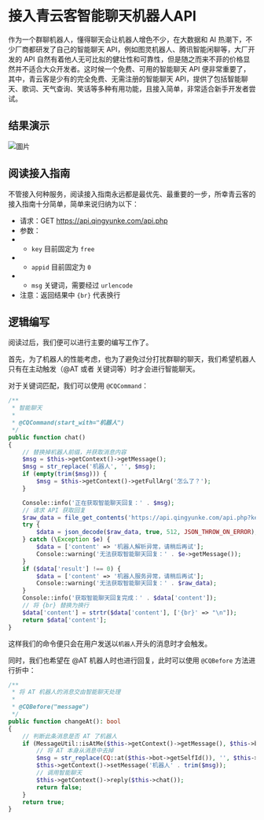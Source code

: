 # 接入青云客智能聊天机器人API

作为一个群聊机器人，懂得聊天会让机器人增色不少，在大数据和 AI 热潮下，不少厂商都研发了自己的智能聊天 API，例如图灵机器人、腾讯智能闲聊等，大厂开发的 API 自然有着他人无可比拟的健壮性和可靠性，但是随之而来不菲的价格显然并不适合大众开发者。这时候一个免费、可用的智能聊天 API 便非常重要了，其中，青云客是少有的完全免费、无需注册的智能聊天 API，提供了包括智能聊天、歌词、天气查询、笑话等多种有用功能，且接入简单，非常适合新手开发者尝试。

## 结果演示
![圖片](https://user-images.githubusercontent.com/31698606/158875192-108698a3-b54e-4fc0-889a-0829ca328b13.png)


## 阅读接入指南

不管接入何种服务，阅读接入指南永远都是最优先、最重要的一步，所幸青云客的接入指南十分简单，简单来说归纳为以下：
* 请求：GET https://api.qingyunke.com/api.php
* 参数：
* * `key`   目前固定为 `free`
* * `appid` 目前固定为 `0`
* * `msg`   关键词，需要经过 `urlencode`
* 注意：返回结果中 `{br}` 代表换行

## 逻辑编写

阅读过后，我们便可以进行主要的编写工作了。

首先，为了机器人的性能考虑，也为了避免过分打扰群聊的聊天，我们希望机器人只有在主动触发（@AT 或者 关键词等）时才会进行智能聊天。

对于关键词匹配，我们可以使用 `@CQCommand`：

```php
/**
 * 智能聊天
 *
 * @CQCommand(start_with="机器人")
 */
public function chat()
{
    // 替换掉机器人前缀，并获取消息内容
    $msg = $this->getContext()->getMessage();
    $msg = str_replace('机器人', '', $msg);
    if (empty(trim($msg))) {
        $msg = $this->getContext()->getFullArg('怎么了？');
    }

    Console::info('正在获取智能聊天回复：' . $msg);
    // 请求 API 获取回复
    $raw_data = file_get_contents('https://api.qingyunke.com/api.php?key=free&appid=0&msg=' . urlencode($msg));
    try {
        $data = json_decode($raw_data, true, 512, JSON_THROW_ON_ERROR);
    } catch (\Exception $e) {
        $data = ['content' => '机器人解析异常，请稍后再试'];
        Console::warning('无法获取智能聊天回复：' . $e->getMessage());
    }
    if ($data['result'] !== 0) {
        $data = ['content' => '机器人服务异常，请稍后再试'];
        Console::warning('无法获取智能聊天回复：' . $raw_data);
    }
    Console::info('获取智能聊天回复完成：' . $data['content']);
    // 将 {br} 替换为换行
    $data['content'] = strtr($data['content'], ['{br}' => "\n"]);
    return $data['content'];
}
```

这样我们的命令便只会在用户发送以`机器人`开头的消息时才会触发。

同时，我们也希望在 @AT 机器人时也进行回复，此时可以使用 `@CQBefore` 方法进行折中：

```php
/**
 * 将 AT 机器人的消息交由智能聊天处理
 *
 * @CQBefore("message")
 */
public function changeAt(): bool
{
    // 判断此条消息是否 AT 了机器人
    if (MessageUtil::isAtMe($this->getContext()->getMessage(), $this->bot->getSelfId())) {
        // 将 AT 本身从消息中去掉
        $msg = str_replace(CQ::at($this->bot->getSelfId()), '', $this->getContext()->getMessage());
        $this->getContext()->setMessage('机器人' . trim($msg));
        // 调用智能聊天
        $this->getContext()->reply($this->chat());
        return false;
    }
    return true;
}
```



